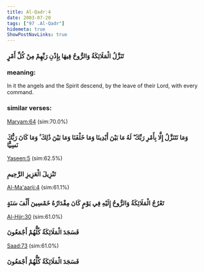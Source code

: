 ```yaml
---
title: Al-Qadr:4
date: 2003-07-20
tags: ["97 .Al-Qadr"]
hidemeta: true 
ShowPostNavLinks: true 
---
```

### تَنَزَّلُ الْمَلَائِكَةُ وَالرُّوحُ فِيهَا بِإِذْنِ رَبِّهِمْ مِنْ كُلِّ أَمْرٍ
### meaning: 
In it the angels and the Spirit descend, by the leave of their Lord, with every command.
### similar verses: 

[Maryam:64](/19/64) (sim:70.0%)

### وَمَا نَتَنَزَّلُ إِلَّا بِأَمْرِ رَبِّكَ ۖ لَهُ مَا بَيْنَ أَيْدِينَا وَمَا خَلْفَنَا وَمَا بَيْنَ ذَٰلِكَ ۚ وَمَا كَانَ رَبُّكَ نَسِيًّا

[Yaseen:5](/36/5) (sim:62.5%)

### تَنْزِيلَ الْعَزِيزِ الرَّحِيمِ

[Al-Ma'aarij:4](/70/4) (sim:61.1%)

### تَعْرُجُ الْمَلَائِكَةُ وَالرُّوحُ إِلَيْهِ فِي يَوْمٍ كَانَ مِقْدَارُهُ خَمْسِينَ أَلْفَ سَنَةٍ

[Al-Hijr:30](/15/30) (sim:61.0%)

### فَسَجَدَ الْمَلَائِكَةُ كُلُّهُمْ أَجْمَعُونَ

[Saad:73](/38/73) (sim:61.0%)

### فَسَجَدَ الْمَلَائِكَةُ كُلُّهُمْ أَجْمَعُونَ
